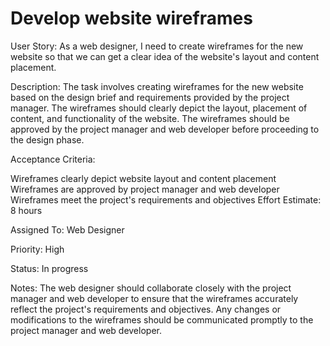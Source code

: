 # Develop website wireframes

User Story: As a web designer, I need to create wireframes for the new website so that we can get a clear idea of the website's layout and content placement.

Description: The task involves creating wireframes for the new website based on the design brief and requirements provided by the project manager. The wireframes should clearly depict the layout, placement of content, and functionality of the website. The wireframes should be approved by the project manager and web developer before proceeding to the design phase.

Acceptance Criteria:

Wireframes clearly depict website layout and content placement
Wireframes are approved by project manager and web developer
Wireframes meet the project's requirements and objectives
Effort Estimate: 8 hours

Assigned To: Web Designer

Priority: High

Status: In progress

Notes: The web designer should collaborate closely with the project manager and web developer to ensure that the wireframes accurately reflect the project's requirements and objectives. Any changes or modifications to the wireframes should be communicated promptly to the project manager and web developer.